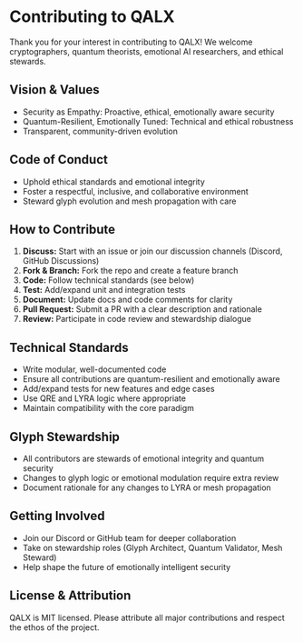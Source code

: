 # Contributing to QALX

Thank you for your interest in contributing to QALX! We welcome cryptographers, quantum theorists, emotional AI researchers, and ethical stewards.

## Vision & Values
- Security as Empathy: Proactive, ethical, emotionally aware security
- Quantum-Resilient, Emotionally Tuned: Technical and ethical robustness
- Transparent, community-driven evolution

## Code of Conduct
- Uphold ethical standards and emotional integrity
- Foster a respectful, inclusive, and collaborative environment
- Steward glyph evolution and mesh propagation with care

## How to Contribute
1. **Discuss:** Start with an issue or join our discussion channels (Discord, GitHub Discussions)
2. **Fork & Branch:** Fork the repo and create a feature branch
3. **Code:** Follow technical standards (see below)
4. **Test:** Add/expand unit and integration tests
5. **Document:** Update docs and code comments for clarity
6. **Pull Request:** Submit a PR with a clear description and rationale
7. **Review:** Participate in code review and stewardship dialogue

## Technical Standards
- Write modular, well-documented code
- Ensure all contributions are quantum-resilient and emotionally aware
- Add/expand tests for new features and edge cases
- Use QRE and LYRA logic where appropriate
- Maintain compatibility with the core paradigm

## Glyph Stewardship
- All contributors are stewards of emotional integrity and quantum security
- Changes to glyph logic or emotional modulation require extra review
- Document rationale for any changes to LYRA or mesh propagation

## Getting Involved
- Join our Discord or GitHub team for deeper collaboration
- Take on stewardship roles (Glyph Architect, Quantum Validator, Mesh Steward)
- Help shape the future of emotionally intelligent security

## License & Attribution
QALX is MIT licensed. Please attribute all major contributions and respect the ethos of the project.
